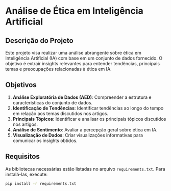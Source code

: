 # Análise de Ética em Inteligência Artificial

## Descrição do Projeto

Este projeto visa realizar uma análise abrangente sobre ética em Inteligência Artificial (IA) com base em um conjunto de dados fornecido. O objetivo é extrair insights relevantes para entender tendências, principais temas e preocupações relacionadas à ética em IA.

## Objetivos

1. **Análise Exploratória de Dados (AED)**: Compreender a estrutura e características do conjunto de dados.
2. **Identificação de Tendências**: Identificar tendências ao longo do tempo em relação aos temas discutidos nos artigos.
3. **Principais Tópicos**: Identificar e analisar os principais tópicos discutidos nos artigos.
4. **Análise de Sentimento**: Avaliar a percepção geral sobre ética em IA.
5. **Visualização de Dados**: Criar visualizações informativas para comunicar os insights obtidos.

## Requisitos

As bibliotecas necessárias estão listadas no arquivo `requirements.txt`. Para instalá-las, execute:

```bash
pip install -r requirements.txt
